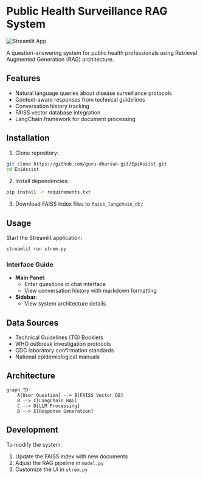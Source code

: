 # Public Health Surveillance RAG System

![Streamlit App](https://static.streamlit.io/badges/streamlit_badge_black_white.svg)

A question-answering system for public health professionals using Retrieval Augmented Generation (RAG) architecture.

## Features

- Natural language queries about disease surveillance protocols
- Context-aware responses from technical guidelines
- Conversation history tracking
- FAISS vector database integration
- LangChain framework for document processing

## Installation

1. Clone repository:
```bash
git clone https://github.com/guru-dharsan-git/EpiAssist.git
cd EpiAssist
```

2. Install dependencies:
```bash
pip install -r requirements.txt
```

3. Download FAISS index files to `faiss_langchain_db/`

## Usage

Start the Streamlit application:
```bash
streamlit run strem.py
```

### Interface Guide
- **Main Panel**: 
  - Enter questions in chat interface
  - View conversation history with markdown formatting
- **Sidebar**: 
  - View system architecture details

## Data Sources
- Technical Guidelines (TG) Booklets
- WHO outbreak investigation protocols
- CDC laboratory confirmation standards
- National epidemiological manuals

## Architecture

```mermaid
graph TD
    A[User Question] --> B[FAISS Vector DB]
    B --> C[LangChain RAG]
    C --> D[LLM Processing]
    D --> E[Response Generation]
```

## Development
To modify the system:
1. Update the FAISS index with new documents
2. Adjust the RAG pipeline in `model.py`
3. Customize the UI in `strem.py`

